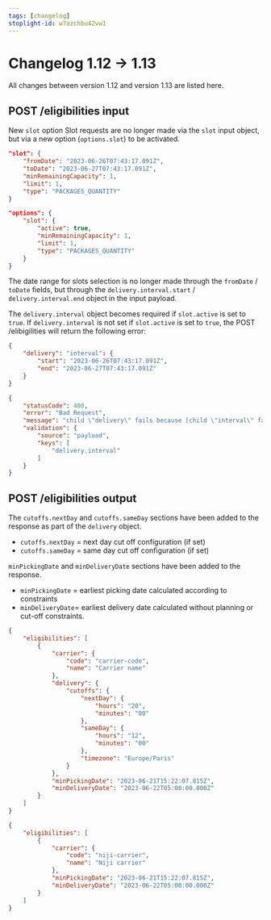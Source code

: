 ```yaml
---
tags: [changelog]
stoplight-id: w7azchbu42vw1
---
```


# Changelog 1.12 -> 1.13

All changes between version 1.12 and version 1.13 are listed here.

## POST /eligibilities input

New `slot` option
Slot requests are no longer made via the `slot` input object, but via a new option (`options.slot`) to be activated.

<!--
type: tab
title: 1.12.0
-->

```json
"slot": {
    "fromDate": "2023-06-26T07:43:17.091Z",
    "toDate": "2023-06-27T07:43:17.091Z",
    "minRemainingCapacity": 1,
    "limit": 1,
    "type": "PACKAGES_QUANTITY"
}
```

<!--
type: tab
title: 1.13.0
-->
```json
"options": {
    "slot": {
        "active": true,
        "minRemainingCapacity": 1,
        "limit": 1,
        "type": "PACKAGES_QUANTITY"
    }
}
```
<!-- type: tab-end -->
The date range for slots selection is no longer made through the `fromDate` / `toDate` fields, but through the `delivery.interval.start` / `delivery.interval.end` object in the input payload.

The `delivery.interval` object becomes required if `slot.active` is set to `true`. If `delivery.interval` is not set if `slot.active` is set to `true`, the POST /elibigilities will return the following error:

<!--
type: tab
title: 1.13.0 delivery.interval set
-->
```json
{
    "delivery": "interval": {
        "start": "2023-06-26T07:43:17.091Z",
        "end": "2023-06-27T07:43:17.091Z"
    }
}
```

<!--
type: tab
title: 1.13.0 delivery.interval not set
-->
```json
{
    "statusCode": 400,
    "error": "Bad Request",
    "message": "child \"delivery\" fails because [child \"interval\" fails because [\"interval\" is required]]",
    "validation": {
        "source": "payload",
        "keys": [
            "delivery.interval"
        ]
    }
}
```

<!-- type: tab-end -->
## POST /eligibilities output

The `cutoffs.nextDay` and `cutoffs.sameDay` sections have been added to the response as part of the `delivery` object.

* `cutoffs.nextDay` = next day cut off configuration (if set)
* `cutoffs.sameDay` = same day cut off configuration (if set)

`minPickingDate` and `minDeliveryDate` sections have been added to the response.

* `minPickingDate` = earliest picking date calculated according to constraints
* `minDeliveryDate`= earliest delivery date calculated without planning or cut-off constraints.

<!--
type: tab
title: 1.13.0 with cutoffs
-->
```json
{
    "eligibilities": [
        {
            "carrier": {
                "code": "carrier-code",
                "name": "Carrier name"
            },
            "delivery": {
                "cutoffs": {
                    "nextDay": {
                        "hours": "20",
                        "minutes": "00"
                    },
                    "sameDay": {
                        "hours": "12",
                        "minutes": "00"
                    },
                    "timezone": "Europe/Paris"
                }
            },
            "minPickingDate": "2023-06-21T15:22:07.815Z",
            "minDeliveryDate": "2023-06-22T05:00:00.000Z"
        }
    ]
}
```

<!--
type: tab
title: 1.13.0 with minPickingDate and minDeliveryDate
-->
```json            
{
    "eligibilities": [
        {
            "carrier": {
                "code": "niji-carrier",
                "name": "Niji carrier"
            },
            "minPickingDate": "2023-06-21T15:22:07.815Z",
            "minDeliveryDate": "2023-06-22T05:00:00.000Z"
        }
    ]
}
```
<!-- type: tab-end -->